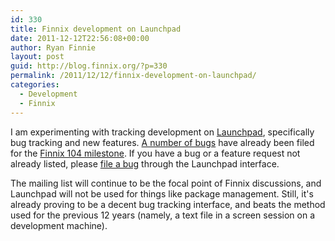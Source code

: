 ```yaml
---
id: 330
title: Finnix development on Launchpad
date: 2011-12-12T22:56:08+00:00
author: Ryan Finnie
layout: post
guid: http://blog.finnix.org/?p=330
permalink: /2011/12/12/finnix-development-on-launchpad/
categories:
  - Development
  - Finnix
---
```

I am experimenting with tracking development on [Launchpad](https://launchpad.net/finnix), specifically bug tracking and new features. [A number of bugs](https://bugs.launchpad.net/finnix) have already been filed for the [Finnix 104 milestone](https://launchpad.net/finnix/+milestone/104). If you have a bug or a feature request not already listed, please [file a bug](https://bugs.launchpad.net/finnix/+filebug) through the Launchpad interface.

The mailing list will continue to be the focal point of Finnix discussions, and Launchpad will not be used for things like package management. Still, it's already proving to be a decent bug tracking interface, and beats the method used for the previous 12 years (namely, a text file in a screen session on a development machine).
